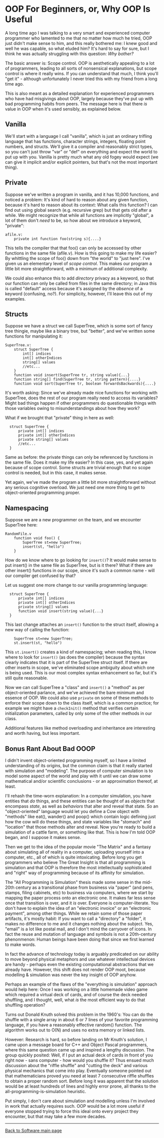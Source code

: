 # OOP For Beginners, or, Why OOP Is Useful

A long time ago I was talking to a very smart and experienced computer programmer who lamented to me that no matter how much he tried, OOP just didn't make sense to him, and this really bothered me: I knew good and well he was capable, so what eluded him? It's hard to say for sure, but I think he was actually struggling with this question: *Why bother?*

The basic answer is: Scope control. OOP is aesthetically appealing to a lot of programmers, leading to all sorts of nonsensical explanations, but scope control is where it really wins. If you can understand that much, I think you'll "get it" - although unfortunately I never tried this with my friend from a long time ago.

This is also meant as a detailed explanation for experienced programmers who have had misgivings about OOP, largely because they've put up with bad programming habits from peers. The message here is that there *is* value in OOP when it's used sensibly, as explained below.

## Vanilla

We'll start with a language I call "vanilla", which is just an ordinary trifling language that has functions, character strings, integers, floating point numbers, and structs. We'll give it a compiler and reasonably strict types, so you can't just throw "var" or "def" on everything and expect the world to put up with you. Vanilla is pretty much what any old fogey would expect (we can give it implicit and/or explicit pointers, but that's not the most important thing).

## Private

Suppose we've written a program in vanilla, and it has 10,000 functions, and noticed a problem: It's kind of hard to reason about any given function, because it's hard to reason about its context: What calls this function? I can find out using global search (e.g. recursive grep) but that gets old after a while. We might recognize that while all functions are implicitly "global", a lot of them don't *need* to be, so how about we introduce a keyword, "private":

    afile.v:
        private int function foo(string s){....}

This tells the compiler that that foo() can only be accessed by other functions in the same file (afile.v). How is this going to make my life easier? By whittling the scope of foo() down from "the world" to "just here". I've given us an elementary level of *scope control*. This makes our program a little bit more straightforward, with a minimum of additional complexity.

We could also enhance this to add *directory* privacy as a keyword, so that our function can only be called from files in the same directory; in Java this is called "default" access because it's assigned by the *absence* of a keyword (confusing, no?). For simplicity, however, I'll leave this out of my examples.

## Structs

Suppose we have a struct we call SuperTree, which is some sort of fancy tree thingie, maybe like a binary tree, but "better", and we've written some functions for manipulating it:

    SuperTree.v:
        struct SuperTree {
            int[] indices
            int[] otherIndices
            string[] values
            //etc...
        }
        function void insert(SuperTree tr, string value){...}
        function string[] find(SuperTree tr, string pattern){....}
        function void sort(SuperTree tr, boolean forwardsBackwards){....}

It's worth asking: Since we've already made nice functions for working with SuperTree, does the rest of our program really need to access its variables? Might bad things happen if other programmers do questionable things with those variables owing to misunderstandings about how they work?

What if we brought that "private" thing in here as well:

      struct SuperTree {
          private int[] indices
          private int[] otherIndices
          private string[] values
          //etc...
      }

Same as before: the private things can only be referenced by functions in the same file. Does it make my life easier? In this case, yes, and yet again because of scope control. Some structs are trivial enough that no scope control is needed, but in this case, it makes sense.

Yet again, we've made the program a little bit more straightforward without any serious cognitive overload. We just need one more thing to get to object-oriented programming proper.

## Namespacing

Suppose we are a new programmer on the team, and we encounter SuperTree here:

    RandomFile.v
        function void foo() {
            SuperTree st=new SuperTree;
            insert(st, "hello")
        }

How do we know where to go looking for `insert()`? It would make sense to put insert() in the same file as SuperTree, but is it there? What if there are other insert() functions in our scope, since it's such a common name - will our compiler get confused by that?

Let us suggest one more change to our vanilla programming language:

      struct SuperTree {
          private int[] indices
          private int[] otherIndices
          private string[] values
          function void insert(string value){...}
      }

This last change attaches an `insert()` function to the struct itself, allowing a new way of calling the function:

        SuperTree st=new SuperTree;
        st.insert(st, "hello")

This `st.insert()` creates a kind of namespacing; when reading this, I know where to look for `insert()` (as does the compiler) because the syntax clearly indicates that it is part of the SuperTree struct itself. If there are other inserts in scope, we've eliminated scope ambiguity about which one is being used. This is our most complex syntax enhancement so far, but it's still quite reasonable.

Now we can call SuperTree a "class" and `insert()` a "method" as per object-oriented parlance, and we've achieved the bare minimum and essence of OOP. We could also use `private` on some of these methods to enforce their scope down to the class itself, which is a common practice; for example we might have a `checkInit()` method that verifies certain initialization parameters, called by only some of the other methods in our class.

Additional features like method overloading and inheritance are interesting and worth having, but less important.

## Bonus Rant About Bad OOOP

I didn't invent object-oriented programming myself, so I have a limited understanding of its origins, but the common claim is that it really started with simulation and "modeling". The purpose of computer simulation is to model some aspect of the world and play with it until we can draw some mathematical and/or scientific conclusions - or an approximation thereof, at least.

I'll rehash the time-worn explanation: In a computer simulation, you have entities that *do* things, and these entities can be thought of as *objects* that encompass *state*, as well as *behaviors* that alter and reveal that state. So an "object-oriented" language would let you define a Cow object with "methods" like eat(), wander() and poop() which contain logic defining just how the cow will do these things, and state variables like "stomach" and "location" that those methods alter and reveal. Now you're ready to build a simulation of a cattle farm, or something like that. This is how I'm told OOP began, and I suppose it makes sense.

Then we get to the idea of the popular movie "The Matrix" and a fantasy about simulating all of reality in a computer, uploading yourself into a computer, etc., all of which is quite intoxicating. Before long you get programmers who believe The Great Insight is that all programming is simulation and that OOP is therefore the most intellectually sophisticated and "right" way of programming because of its affinity for simulation.

The "All Programming is Simulation" thesis made some sense in the mid-20th century as a transitional phase from business via "paper" (and pens, stamps, filing cabinets, etc) to business via computers, where we start by mapping the paper process onto an electronic one. It makes far less sense once that transition is over, and it *is* over. Everyone is computer-literate. You don't have to explain the idea of an "electronic invoice" or an "electronic payment", among other things. While we retain some of those paper artifacts, it's mostly habit: If you want to call a "directory" a "folder", it makes no difference to me and it changes nothing about the subject. Yes, "email" is a lot like postal mail, and I don't mind the carryover of icons. In fact the reuse and mutation of language and symbols is not a 20th-century phenonmenon: Human beings have been doing that since we first learned to make words.

In fact the advance of technology today is arguably predicated on our ability to move beyond physical metaphors and use whatever intellectual devices are handy - perhaps even the existing computational abstractions that we already have. However, this shift does not render OOP moot, because modelling & simulation was never the key insight of OOP anyhow.

Perhaps an example of the flaws of the "everything is simulation" approach would help here: Once I was working on a little homemade video game which required a virtual deck of cards, and of course the deck needed shuffling, and I thought, well, what *is* the most efficient way to do that shuffling operation?

Turns out Donald Knuth solved this problem in the 1960's: You can do the shuffle with a single array in about 6 or 7 lines of your favorite programming language, if you have a reasonably effective random() function. The algorithm works out to O(N) and uses no extra memory or linked lists.

However: Research is hard, so before landing on Mr Knuth's solution, I came upon a message board for C++ and Object Pascal programmers, where this same question came up and inspired a lengthy discussion. The group quickly posited: Well, if I put an actual deck of cards in front of you right now - sans computer - how would you shuffle it? Thus ensued much discussion about the "riffle shuffle" and "cutting the deck" and various physical mechanics that come into play. Eventually someone pointed out that mathematicians proved you need at least 7 consecutive riffle shuffles to obtain a proper random sort. Before long it was apparent that the solution would be at least hundreds of lines and highly error prone, all thanks to the all-programming-is-simulation heuristic.

Put simply, I don't care about simulation and modelling unless I'm involved in work that actually requires such. OOP would be a lot more useful if everyone stopped trying to force this ideal onto every project they encounter, but that may take a few more decades.

----

[Back to Software main page](./README.md)
